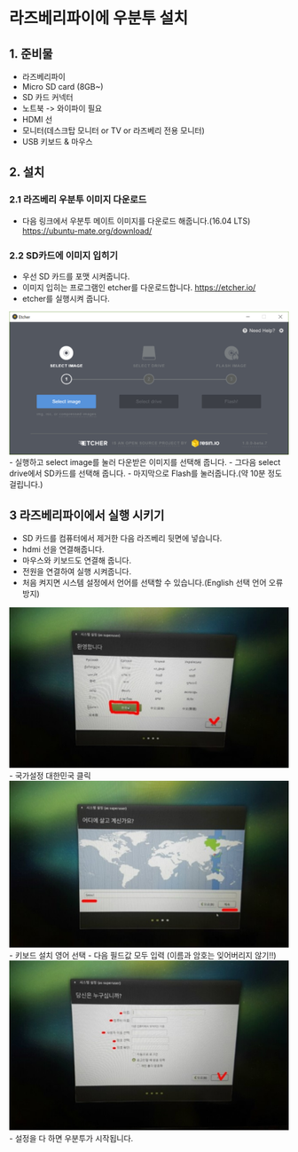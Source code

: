 # 라즈베리파이에 우분투 설치

## 1. 준비물
- 라즈베리파이 
- Micro SD card (8GB~)
- SD 카드 커넥터
- 노트북 -> 와이파이 필요
- HDMI 선
- 모니터(데스크탑 모니터 or TV or 라즈베리 전용 모니터)
- USB 키보드 & 마우스


## 2. 설치

### 2.1 라즈베리 우분투 이미지 다운로드
- 다음 링크에서 우분투 메이트 이미지를 다운로드 해줍니다.(16.04 LTS)
<https://ubuntu-mate.org/download/>

### 2.2 SD카드에 이미지 입히기
- 우선 SD 카드를 포맷 시켜줍니다.
- 이미지 입히는 프로그램인 etcher를 다운로드합니다.
<https://etcher.io/>
- etcher를 실행시켜 줍니다.
<img src="./pic/etcher.png">
- 실행하고 select image를 눌러 다운받은 이미지를 선택해 줍니다.
- 그다음 select drive에서 SD카드를 선택해 줍니다.
- 마지막으로 Flash를 눌러줍니다.(약 10분 정도 걸립니다.)


## 3 라즈베리파이에서 실행 시키기
- SD 카드를 컴퓨터에서 제거한 다음 라즈베리 뒷면에 넣습니다.
- hdmi 선을 연결해줍니다.
- 마우스와 키보드도 연결해 줍니다.
- 전원을 연결하여 실행 시켜줍니다.
- 처음 켜지면 시스템 설정에서 언어를 선택할 수 있습니다.(English 선택 언어 오류 방지)
<img src="./pic/process1.png">
- 국가설정 대한민국 클릭
<img src="./pic/process2.png">
- 키보드 설치 영어 선택
- 다음 필드값 모두 입력 (이름과 암호는 잊어버리지 않기!!)
<img src="./pic/process3.png">
- 설정을 다 하면 우분투가 시작됩니다.
